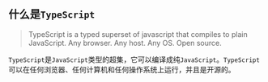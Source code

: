 ## 什么是`TypeScript`
> TypeScript is a typed superset of javascript that compiles to plain JavaScript. Any browser. Any host. Any OS. Open source.

`TypeScript`是`JavaScript`类型的超集，它可以编译成纯`JavaScript`。`TypeScript`可以在任何浏览器、任何计算机和任何操作系统上运行，并且是开源的。
